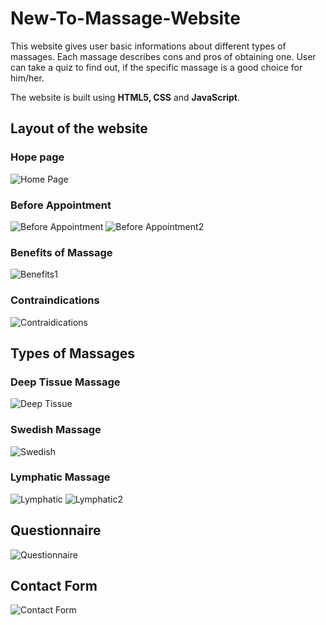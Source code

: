 # New-To-Massage-Website
This website gives user basic informations about different types of massages. Each massage describes cons and pros of obtaining one. User can take a quiz to find out, if the specific massage is a good choice for him/her.

The website is built using **HTML5, CSS** and **JavaScript**.

## Layout of the website

### Hope page
![Home Page](../layout/home.png)

### Before Appointment
![Before Appointment](layout/beforeApp.png)
![Before Appointment2](../layout/beforeApp2.png)

### Benefits of Massage
![Benefits1](layout/benefits.png)

### Contraindications
![Contraidications](layout/constraindications.png)


## Types of Massages

### Deep Tissue Massage
![Deep Tissue](layout/deepTissue.png)

### Swedish Massage
![Swedish](layout/swedish.png)

### Lymphatic Massage
![Lymphatic](layout/lymphatic.png)
![Lymphatic2](layout/consAndProLymphatic.png)


## Questionnaire
![Questionnaire](layout/questionarre.png)


## Contact Form
![Contact Form](layout/contactForm.png)


 
 
